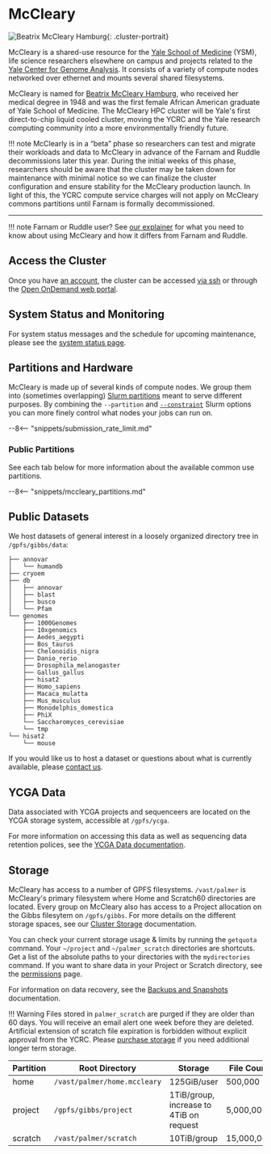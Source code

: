 # McCleary

![Beatrix McCleary Hamburg](/img/beatrix-mccleary.jpg){: .cluster-portrait}

McCleary is a shared-use resource for the [Yale School of Medicine](https://medicine.yale.edu) (YSM), life science researchers elsewhere on campus and projects related to the [Yale Center for Genome Analysis](http://ycga.yale.edu/). It consists of a variety of compute nodes networked over ethernet and mounts several shared filesystems.

McCleary is named for [Beatrix McCleary Hamburg](https://www.nytimes.com/2018/04/19/obituaries/beatrix-hamburg-barrier-breaking-scholar-is-dead-at-94.html), who received her medical degree in 1948 and was the first female African American graduate of Yale School of Medicine. The McCleary HPC cluster will be Yale's first direct-to-chip liquid cooled cluster, moving the YCRC and the Yale research computing community into a more environmentally friendly future.

!!! note
    McClearly is in a “beta” phase so researchers can test and migrate their workloads and data to McCleary in advance of the Farnam and Ruddle decommissions later this year. During the initial weeks of this phase, researchers should be aware that the cluster may be taken down for maintenance with minimal notice so we can finalize the cluster configuration and ensure stability for the McCleary production launch. In light of this, the YCRC compute service charges will not apply on McCleary commons partitions until Farnam is formally decommissioned.

- - -

!!! note
    Farnam or Ruddle user? See [our explainer](/clusters/mccleary-farnam-ruddle) for what you need to know about using McCleary and how it differs from Farnam and Ruddle.


## Access the Cluster

Once you have [an account](https://research.computing.yale.edu/support/hpc/account-request), the cluster can be accessed [via ssh](/clusters-at-yale/access) or through the [Open OnDemand web portal](/clusters-at-yale/access/ood/).

## System Status and Monitoring

For system status messages and the schedule for upcoming maintenance, please see the [system status page](https://research.computing.yale.edu/support/hpc/system-status).

## Partitions and Hardware

McCleary is made up of several kinds of compute nodes. We group them into (sometimes overlapping) [Slurm partitions](/clusters-at-yale/job-scheduling) meant to serve different purposes. By combining the `--partition` and [`--constraint`](/clusters-at-yale/job-scheduling/resource-requests#features-and-constraints) Slurm options you can more finely control what nodes your jobs can run on.

--8<-- "snippets/submission_rate_limit.md"


### Public Partitions

See each tab below for more information about the available common use partitions.

--8<-- "snippets/mccleary_partitions.md"

## Public Datasets

We host datasets of general interest in a loosely organized directory tree in `/gpfs/gibbs/data`:

```
├── annovar
│   └── humandb
├── cryoem
├── db
│   ├── annovar
│   ├── blast
│   ├── busco
│   └── Pfam
└── genomes
    ├── 1000Genomes
    ├── 10xgenomics
    ├── Aedes_aegypti
    ├── Bos_taurus
    ├── Chelonoidis_nigra
    ├── Danio_rerio
    ├── Drosophila_melanogaster
    ├── Gallus_gallus
    ├── hisat2
    ├── Homo_sapiens
    ├── Macaca_mulatta
    ├── Mus_musculus
    ├── Monodelphis_domestica
    ├── PhiX
    └── Saccharomyces_cerevisiae
    └── tmp
└── hisat2
    └── mouse
```

If you would like us to host a dataset or questions about what is currently available, please [contact us](/#get-help).

## YCGA Data

Data associated with YCGA projects and sequenceers are located on the YCGA storage system, accessible at `/gpfs/ycga`.

For more information on accessing this data as well as sequencing data retention polices, see the [YCGA Data documentation](/data/ycga-data).

## Storage

McCleary has access to a number of GPFS filesystems. `/vast/palmer` is McCleary's primary filesystem where Home and Scratch60 directories are located. Every group on McCleary also has access to a Project allocation on the Gibbs filesytem on `/gpfs/gibbs`. For more details on the different storage spaces, see our [Cluster Storage](/data/hpc-storage) documentation.

You can check your current storage usage & limits by running the `getquota` command. Your `~/project` and `~/palmer_scratch` directories are shortcuts. Get a list of the absolute paths to your directories with the `mydirectories` command. If you want to share data in your Project or Scratch directory, see the [permissions](/data/permissions/) page.

For information on data recovery, see the [Backups and Snapshots](/data/backups) documentation.

!!! Warning
    Files stored in `palmer_scratch` are purged if they are older than 60 days. You will receive an email alert one week before they are deleted. Artificial extension of scratch file expiration is forbidden without explicit approval from the YCRC. Please [purchase storage](/data/#purchase-additional-storage) if you need additional longer term storage.

|Partition  | Root Directory                   | Storage                                 | File Count | Backups | Snapshots |
|-----------|----------------------------------|-----------------------------------------|------------|---------|-----------|
| home      | `/vast/palmer/home.mccleary`     | 125GiB/user                             | 500,000    | Yes     | >=2 days  |
| project   | `/gpfs/gibbs/project`            | 1TiB/group, increase to 4TiB on request | 5,000,000  | No      | >=2 days  |
| scratch   | `/vast/palmer/scratch`           | 10TiB/group                             | 15,000,000 | No      | No        |

